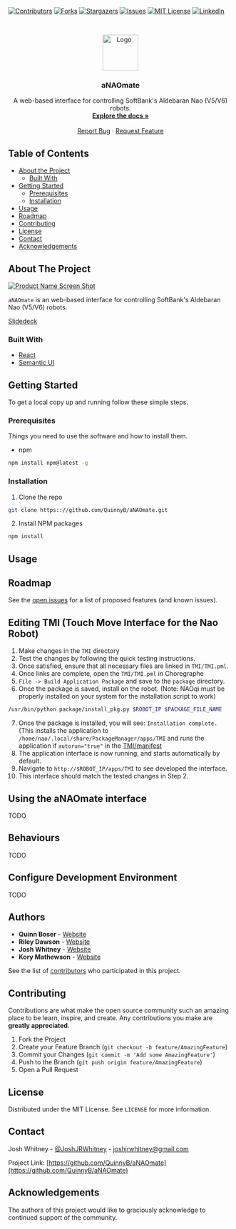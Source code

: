 [![Contributors][contributors-shield]][contributors-url]
[![Forks][forks-shield]][forks-url]
[![Stargazers][stars-shield]][stars-url]
[![Issues][issues-shield]][issues-url]
[![MIT License][license-shield]][license-url]
[![LinkedIn][linkedin-shield]][linkedin-url]



<!-- PROJECT LOGO -->
<br />
<p align="center">
  <a href="https://github.com/QuinnyB/aNAOmate">
    <img src="src/images/icon.png" alt="Logo" width="80" height="80">
  </a>

  <h3 align="center">aNAOmate</h3>

  <p align="center">
    A web-based interface for controlling SoftBank's Aldebaran Nao (V5/V6) robots.
    <br />
    <a href="https://github.com/QuinnyB/aNAOmate"><strong>Explore the docs »</strong></a>
    <br />
    <br />
    <a href="https://github.com/QuinnyB/aNAOmate/issues">Report Bug</a>
    ·
    <a href="https://github.com/QuinnyB/aNAOmate/issues">Request Feature</a>
  </p>
</p>



<!-- TABLE OF CONTENTS -->
## Table of Contents

* [About the Project](#about-the-project)
  * [Built With](#built-with)
* [Getting Started](#getting-started)
  * [Prerequisites](#prerequisites)
  * [Installation](#installation)
* [Usage](#usage)
* [Roadmap](#roadmap)
* [Contributing](#contributing)
* [License](#license)
* [Contact](#contact)
* [Acknowledgements](#acknowledgements)



<!-- ABOUT THE PROJECT -->
## About The Project

[![Product Name Screen Shot][product-screenshot]](https://QuinnyB.github.io/aNAOmate/)

`aNAOmate` is an web-based interface for controlling SoftBank's Aldebaran Nao (V5/V6) robots.

[Slidedeck](https://docs.google.com/presentation/d/1Xc7OqAw_QCwlj7EUV_w8caj6bt-i0rDLMv9rSqkYeyo/edit#slide=id.p)

### Built With

* [React](https://reactjs.org/)
* [Semantic UI](https://semantic-ui.com/)



<!-- GETTING STARTED -->
## Getting Started

To get a local copy up and running follow these simple steps.

### Prerequisites

Things you need to use the software and how to install them.
* npm
```sh
npm install npm@latest -g
```

### Installation
 
1. Clone the repo
```sh
git clone https:://github.com/QuinnyB/aNAOmate.git
```
2. Install NPM packages
```sh
npm install
```

<!-- USAGE EXAMPLES -->
## Usage

<!--_For more examples, please refer to the [Documentation](https://example.com)_-->

<!-- ROADMAP -->
## Roadmap

See the [open issues](https://github.com/QuinnyB/aNAOmate/issues) for a list of proposed features (and known issues).

## Editing TMI (Touch Move Interface for the Nao Robot)

1. Make changes in the `TMI` directory
2. Test the changes by following the quick testing instructions.
3. Once satisfied, ensure that all necessary files are linked in `TMI/TMI.pml`.
4. Once links are complete, open the `TMI/TMI.pml` in Choregraphe
5. `File -> Build Application Package` and save to the `package` directory.
6. Once the package is saved, install on the robot. (Note: NAOqi must be properly installed on your system for the installation script to work)

```sh
/usr/bin/python package/install_pkg.py $ROBOT_IP $PACKAGE_FILE_NAME
```

7. Once the package is installed, you will see: `Installation complete.` (This installs the application to `/home/nao/.local/share/PackageManager/apps/TMI` and runs the application if `autorun="true"` in the [TMI/manifest](https://github.com/QuinnyB/aNAOmate/blob/master/TMI/manifest.xml)
8. The application interface is now running, and starts automatically by default.
9. Navigate to `http://$ROBOT_IP/apps/TMI` to see developed the interface.
10. This interface should match the tested changes in Step 2.

## Using the aNAOmate interface

TODO

## Behaviours

TODO

## Configure Development Environment

TODO

## Authors

* **Quinn Boser** - [Website](#)
* **Riley Dawson** - [Website](#)
* **Josh Whitney** - [Website](#)
* **Kory Mathewson** - [Website](https://korymathewson.com)

See the list of [contributors](https://github.com/QuinnyB/aNAOmate/contributors) who participated in this project.

<!-- CONTRIBUTING -->
## Contributing

Contributions are what make the open source community such an amazing place to be learn, inspire, and create. Any contributions you make are **greatly appreciated**.

1. Fork the Project
2. Create your Feature Branch (`git checkout -b feature/AmazingFeature`)
3. Commit your Changes (`git commit -m 'Add some AmazingFeature'`)
4. Push to the Branch (`git push origin feature/AmazingFeature`)
5. Open a Pull Request



<!-- LICENSE -->
## License

Distributed under the MIT License. See `LICENSE` for more information.



<!-- CONTACT -->
## Contact

Josh Whitney - [@JoshJRWhitney](https://twitter.com/JoshJRWhitney) - joshjrwhitney@gmail.com

Project Link: [https://github.com/QuinnyB/aNAOmate](https://github.com/QuinnyB/aNAOmate)



<!-- ACKNOWLEDGEMENTS -->
## Acknowledgements

The authors of this project would like to graciously acknowledge to continued support of the community.




<!-- MARKDOWN LINKS & IMAGES -->
<!-- https://www.markdownguide.org/basic-syntax/#reference-style-links -->
[contributors-shield]: https://img.shields.io/github/contributors/QuinnyB/aNAOmate.svg?style=flat-square
[contributors-url]: https://github.com/QuinnyB/aNAOmate/graphs/contributors
[forks-shield]: https://img.shields.io/github/forks/QuinnyB/aNAOmate.svg?style=flat-square
[forks-url]: https://github.com/QuinnyB/aNAOmate/network/members
[stars-shield]: https://img.shields.io/github/stars/QuinnyB/aNAOmate.svg?style=flat-square
[stars-url]: https://github.com/QuinnyB/aNAOmate/stargazers
[issues-shield]: https://img.shields.io/github/issues/QuinnyB/aNAOmate.svg?style=flat-square
[issues-url]: https://github.com/QuinnyB/aNAOmate/issues
[license-shield]: https://img.shields.io/github/license/QuinnyB/aNAOmate.svg?style=flat-square
[license-url]: https://github.com/QuinnyB/aNAOmate/blob/master/LICENSE.txt
[linkedin-shield]: https://img.shields.io/badge/-LinkedIn-black.svg?style=flat-square&logo=linkedin&colorB=555
[linkedin-url]: https://www.linkedin.com/in/josh-whitney-1b2241b4/
[product-screenshot]: https://user-images.githubusercontent.com/22296749/67176047-b686d380-f385-11e9-8a8c-473565b21551.png
